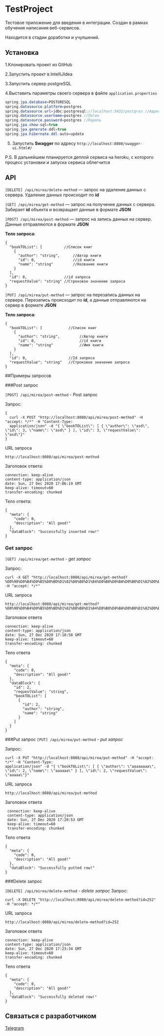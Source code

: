 # TestProject
Тестовое приложение для введения в интеграции. Создан в рамках обучения написания веб-сервисов.

Находится в стадии доработки и учулшений.


## Установка
1.Клонировать проект из GitHub

2.Запустить проект в IntelliJIdea

3.Запустить сервер postgreSQL

4.Выставить параметры своего сервера в файле `application.properties`
 
```java
spring.jpa.database=POSTGRESQL 
spring.datasource.platform=postgres
spring.datasource.url=jdbc:postgresql://localhost:5432/postgres //Адрес БД
spring.datasource.username=postgres //Логин
spring.datasource.password=postgres //Пароль
spring.jpa.show-sql=true
spring.jpa.generate-ddl=true
spring.jpa.hibernate.ddl-auto=update
```

5. Запустить **Swagger** по адресу `http://localhost:8080/swagger-ui.html#/`

P.S. В дальнейшем планируется деплой сервиса на heroku, с которого процесс установки и запуска сервиса облегчится

## API

`[DELETE] /api/mirea/delete-method` — запрос на удаление данных с сервера. Удаление данных происходит по **id**

`[GET] /api/mirea/get-method` — запрос на получение данных с сервера. Забирает **id** объекта и возвращает данные в формате **JSON**

`[POST] /api/mirea/post-method` — запрос на запись данных на сервер. Данные отправляются в формате **JSON**

**Тело запроса:**

```
{
  "bookTOList": [          //Список книг
    {
      "author": "string",      //Автор книги
      "id": 0,                 //id книги
      "name": "string"         //Название книги
    }
  ],
  "id": 0,                 //id запроса
  "requestValue": "string" //Строковое значение запроса
}
```
`[PUT] /api/mirea/put-method` — запрос на перезапись данных на сервере. Перезапись происходит по **id**,
а данные отправляются на сервер в формате **JSON**

**Тело запроса:**

```
{
  "bookTOList": [            //Список книг
    {
      "author": "string",         //Автор книги
      "id": 0,                    //id книги
      "name": "string"            //Имя книги
    }
  ],
  "id": 0,                   //Id запроса
  "requestValue": "string"   //Строковое значение запроса
}
```

##Примеры запросов

###Post запрос

`[POST] /api/mirea/post-method` - Post запрос

Запрос:

```
{
  curl -X POST "http://localhost:8080/api/mirea/post-method" -H "accept: */*" -H "Content-Type: 
  application/json" -d "{ \"bookTOList\": [ { \"author\": \"asd\", \"id\": 3, \"name\": \"asd\" } ], \"id\": 3, \"requestValue\": \"asd\"}"
}
```
URL запроса
```
http://localhost:8080/api/mirea/post-method
```

Заголовок ответа:

```
connection: keep-alive 
content-type: application/json 
date: Sun, 27 Dec 2020 17:06:19 GMT 
keep-alive: timeout=60 
transfer-encoding: chunked 
```
Тело ответа:

```
{
  "meta": {
    "code": 0,
    "description": "All good!"
  },
  "dataBlock": "Successfully inserted row!"
}
```

### Get запрос
`[GET] /api/mirea/get-method` - *get запрос*

Запрос:
```
curl -X GET "http://localhost:8080/api/mirea/get-method?%D0%98%D0%B4%D0%B5%D0%BD%D1%82%D0%B8%D1%84%D0%B8%D0%BA%D0%B0%D1%82%D0%BE%D1%80%20%D0%B7%D0%B0%D0%BF%D1%80%D0%BE%D1%81%D0%B0=2" -H "accept: */*"
```

URL запроса

```
http://localhost:8080/api/mirea/get-method?%D0%98%D0%B4%D0%B5%D0%BD%D1%82%D0%B8%D1%84%D0%B8%D0%BA%D0%B0%D1%82%D0%BE%D1%80%20%D0%B7%D0%B0%D0%BF%D1%80%D0%BE%D1%81%D0%B0=2
```

Заголовок ответа
```
connection: keep-alive 
content-type: application/json 
date: Sun, 27 Dec 2020 17:10:58 GMT 
keep-alive: timeout=60 
transfer-encoding: chunked
```
Тело ответа
```
{
  "meta": {
    "code": 0,
    "description": "All good!"
  },
  "dataBlock": {
    "id": 2,
    "requestValue": "string",
    "bookTOList": [
      {
        "id": 2,
        "author": "string",
        "name": "string"
      }
    ]
  }
}
```

###Put запрос
`[PUT] /api/mirea/put-method` - *put запрос*

Запрос:
```
curl -X PUT "http://localhost:8080/api/mirea/put-method" -H "accept: */*" -H "Content-Type: 
application/json" -d "{ \"bookTOList\": [ { \"author\": \"aaaaaaaa\", \"id\": 2, \"name\": \"aaaaaa\" } ], \"id\": 2, \"requestValue\": \"aaaaa\"}"
```
URL запроса
```
http://localhost:8080/api/mirea/put-method
```
Заголовок ответа
```
 connection: keep-alive 
 content-type: application/json 
 date: Sun, 27 Dec 2020 17:20:53 GMT 
 keep-alive: timeout=60 
 transfer-encoding: chunked 
```
Тело ответа
```
{
  "meta": {
    "code": 0,
    "description": "All good!"
  },
  "dataBlock": "Successfully putted row!"
}
```

###Delete запрос

`[DELETE] /api/mirea/delete-method` - *delete запрос*
Запрос:
```
curl -X DELETE "http://localhost:8080/api/mirea/delete-method?id=252" -H "accept: */*"
```
URL запроса
```
http://localhost:8080/api/mirea/delete-method?id=252
```
Заголовок ответа
```
connection: keep-alive 
content-type: application/json 
date: Sun, 27 Dec 2020 17:23:34 GMT 
keep-alive: timeout=60 
transfer-encoding: chunked
```
Тело ответа
```
{
  "meta": {
    "code": 0,
    "description": "All good!"
  },
  "dataBlock": "Successfully deleted row!"
}
```


## Связаться с разработчиком
[Telegram](http://t.me/Anarhlst)